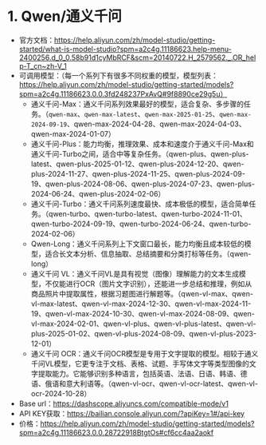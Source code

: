 # 1. Qwen/通义千问
- 官方文档：https://help.aliyun.com/zh/model-studio/getting-started/what-is-model-studio?spm=a2c4g.11186623.help-menu-2400256.d_0_0.58b91d1cyMbRCF&scm=20140722.H_2579562._.OR_help-T_cn~zh-V_1
- 可调用模型：（每一个系列下有很多不同权重的模型，模型列表：https://help.aliyun.com/zh/model-studio/getting-started/models?spm=a2c4g.11186623.0.0.3fd248237PxAvQ#9f8890ce29g5u）
  - 通义千问-Max：通义千问系列效果最好的模型，适合复杂、多步骤的任务。（`qwen-max`、`qwen-max-latest`、`qwen-max-2025-01-25`、`qwen-max-2024-09-19`、qwen-max-2024-04-28、qwen-max-2024-04-03、qwen-max-2024-01-07）
  - 通义千问-Plus：能力均衡，推理效果、成本和速度介于通义千问-Max和通义千问-Turbo之间，适合中等复杂任务。（qwen-plus、qwen-plus-latest、qwen-plus-2025-01-12、qwen-plus-2024-12-20、qwen-plus-2024-11-27、qwen-plus-2024-11-25、qwen-plus-2024-09-19、qwen-plus-2024-08-06、qwen-plus-2024-07-23、qwen-plus-2024-06-24、qwen-plus-2024-02-06）
  - 通义千问-Turbo：通义千问系列速度最快、成本极低的模型，适合简单任务。（qwen-turbo、qwen-turbo-latest、qwen-turbo-2024-11-01、qwen-turbo-2024-09-19、qwen-turbo-2024-06-24、qwen-turbo-2024-02-06）
  - Qwen-Long：通义千问系列上下文窗口最长，能力均衡且成本较低的模型，适合长文本分析、信息抽取、总结摘要和分类打标等任务。（qwen-long）
  - 通义千问 VL：通义千问VL是具有视觉（图像）理解能力的文本生成模型，不仅能进行OCR（图片文字识别），还能进一步总结和推理，例如从商品照片中提取属性，根据习题图进行解题等。（qwen-vl-max、qwen-vl-max-latest、qwen-vl-max-2024-12-30、qwen-vl-max-2024-11-19、qwen-vl-max-2024-10-30、qwen-vl-max-2024-08-09、qwen-vl-max-2024-02-01、qwen-vl-plus、qwen-vl-plus-latest、qwen-vl-plus-2025-01-02、qwen-vl-plus-2024-08-09、qwen-vl-plus-2023-12-01）
  - 通义千问 OCR：通义千问OCR模型是专用于文字提取的模型。相较于通义千问VL模型，它更专注于文档、表格、试题、手写体文字等类型图像的文字提取能力。它能够识别多种语言，包括英语、法语、日语、韩语、德语、俄语和意大利语等。（qwen-vl-ocr、qwen-vl-ocr-latest、qwen-vl-ocr-2024-10-28）
- Base url：https://dashscope.aliyuncs.com/compatible-mode/v1
- API KEY获取：https://bailian.console.aliyun.com/?apiKey=1#/api-key
- 价格：https://help.aliyun.com/zh/model-studio/getting-started/models?spm=a2c4g.11186623.0.0.28722918BtgtOs#cf6cc4aa2aokf
